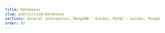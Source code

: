 ```yaml
---
title: Databases
slug: publiccloud/databases
sections: General information, MongoDB - Guides, MySQL - Guides, MongoDB - Tutorials, MySQL - Tutorials, PostgreSQL - Guides, Redis - Guides, PostgreSQL - Tutorials, Redis - Tutorials, Cassandra - Guides, Kafka, Grafana - Guides, Kafka MirrorMaker, M3db - Guides, Kafka Connect - Guides, M3 Aggregator - Guides, OpenSearch
order: 02
---
```

